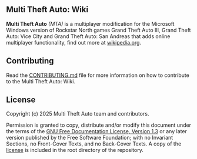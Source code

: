 ## Multi Theft Auto: Wiki

**Multi Theft Auto** *(MTA)* is a multiplayer modification for the Microsoft Windows version of Rockstar North games Grand Theft Auto III, Grand Theft Auto: Vice City and Grand Theft Auto: San Andreas that adds online multiplayer functionality, find out more at [wikipedia.org](https://en.wikipedia.org/wiki/Multi_Theft_Auto).

## Contributing

Read the [CONTRIBUTING.md](CONTRIBUTING.md) file for more information on how to contribute to the Multi Theft Auto: Wiki.

## License

Copyright (c) 2025 Multi Theft Auto team and contributors.

Permission is granted to copy, distribute and/or modify this document under the terms of the [GNU Free Documentation License, Version 1.3](https://www.gnu.org/licenses/fdl-1.3.html) or any later version published by the Free Software Foundation; with no Invariant Sections, no Front-Cover Texts, and no Back-Cover Texts. A copy of the [license](LICENSE.md) is included in the root directory of the repository.
